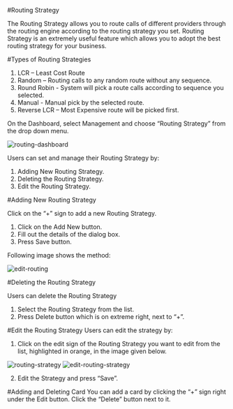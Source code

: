 #Routing Strategy

The Routing Strategy allows you to route calls of different providers through the routing engine according to the routing strategy you set. Routing Strategy is an extremely useful feature which allows you to adopt the best routing strategy for your business.

#Types of Routing Strategies

  1. LCR – Least Cost Route
  2. Random – Routing calls to any random route without any sequence.
  3. Round Robin - System will pick a route calls according to sequence you selected.
  4. Manual - Manual pick by the selected route.
  5. Reverse LCR – Most Expensive route will be picked first.

On the Dashboard, select Management and choose “Routing Strategy” from the drop down menu.

<img src="https://raw.githubusercontent.com/digipigeon/connexcs-user-docs/master/img/routing-dashboard.png" alt="routing-dashboard"/>

Users can set and manage their Routing Strategy by:
  1.	Adding New Routing Strategy.
  2.	Deleting the Routing Strategy.
  3.	Edit the Routing Strategy.

#Adding New Routing Strategy

Click on the “+” sign to add a new Routing Strategy.

  1.	Click on the Add New button.  
  2.	Fill out the details of the dialog box.
  3.	Press Save button.

Following image shows the method:

<img src="https://raw.githubusercontent.com/digipigeon/connexcs-user-docs/master/img/edit-routing.png" alt="edit-routing"/>

#Deleting the Routing Strategy

Users can delete the Routing Strategy
  1.	Select the Routing Strategy from the list.
  2.	Press Delete button which is on extreme right, next to “+”.

#Edit the Routing Strategy
Users can edit the strategy by:

1.	Click on the edit sign of the Routing Strategy you want to edit from the list, highlighted in orange, in the image given below.  

<img src="https://raw.githubusercontent.com/digipigeon/connexcs-user-docs/master/img/routing-strategy.png" alt="routing-strategy"/>

<img src="https://raw.githubusercontent.com/digipigeon/connexcs-user-docs/master/img/edit-routing-strategy.png" alt="edit-routing-strategy"/>

2.	Edit the Strategy and press “Save”.

#Adding and Deleting Card
You can add a card by clicking the “+” sign right under the Edit button. Click the “Delete” button next to it.


